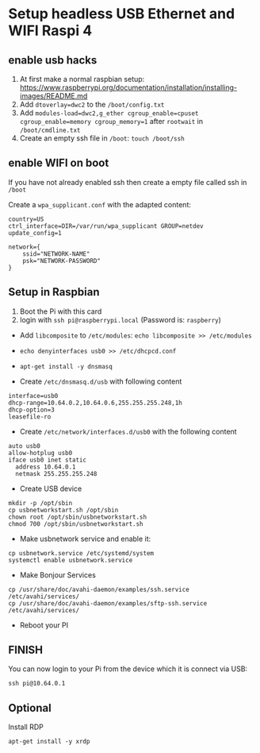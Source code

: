 # Setup headless USB Ethernet and WIFI Raspi 4

## enable usb hacks

1. At first make a normal raspbian setup: <https://www.raspberrypi.org/documentation/installation/installing-images/README.md>
1. Add `dtoverlay=dwc2` to the `/boot/config.txt`
1. Add `modules-load=dwc2,g_ether cgroup_enable=cpuset cgroup_enable=memory cgroup_memory=1` after `rootwait` in  `/boot/cmdline.txt`
1. Create an empty ssh file in `/boot`: `touch /boot/ssh`

## enable WIFI on boot

 If you have not already enabled ssh then create a empty file called ssh in `/boot`

Create a `wpa_supplicant.conf` with the adapted content:

```config
country=US
ctrl_interface=DIR=/var/run/wpa_supplicant GROUP=netdev
update_config=1

network={
    ssid="NETWORK-NAME"
    psk="NETWORK-PASSWORD"
}
```

## Setup in Raspbian

1. Boot the Pi with this card
2. login with `ssh pi@raspberrypi.local` (Password is: `raspberry`)

- Add `libcomposite` to `/etc/modules`: `echo libcomposite >> /etc/modules`
- `echo denyinterfaces usb0 >> /etc/dhcpcd.conf`
- `apt-get install -y dnsmasq`

- Create `/etc/dnsmasq.d/usb` with following content

```config
interface=usb0
dhcp-range=10.64.0.2,10.64.0.6,255.255.255.248,1h
dhcp-option=3
leasefile-ro
```

- Create `/etc/network/interfaces.d/usb0` with the following content

```config
auto usb0
allow-hotplug usb0
iface usb0 inet static
  address 10.64.0.1
  netmask 255.255.255.248
```

- Create USB device

```shell
mkdir -p /opt/sbin
cp usbnetworkstart.sh /opt/sbin
chown root /opt/sbin/usbnetworkstart.sh
chmod 700 /opt/sbin/usbnetworkstart.sh
```

- Make usbnetwork service and enable it:

```shell
cp usbnetwork.service /etc/systemd/system
systemctl enable usbnetwork.service
```

- Make Bonjour Services

```shell
cp /usr/share/doc/avahi-daemon/examples/ssh.service /etc/avahi/services/
cp /usr/share/doc/avahi-daemon/examples/sftp-ssh.service /etc/avahi/services/
```

- Reboot your PI

## FINISH

You can now login to your Pi from the device which it is connect via USB:

```shell
ssh pi@10.64.0.1
```

## Optional

Install RDP

```shell
apt-get install -y xrdp
```
